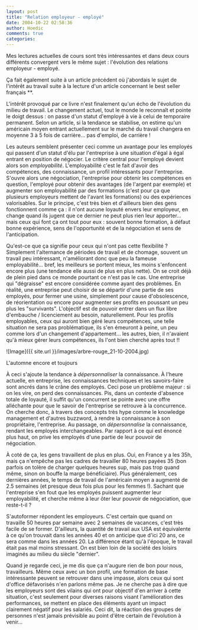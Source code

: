 ```yaml
---
layout: post
title: "Relation employeur - employé"
date: 2004-10-22 02:58:36
author: Hoedic
comments: true
categories: 
---
```



Mes lectures actuelles de cours sont très intéressantes et dans deux cours différents convergent vers le même sujet : l'évolution des relations employeur - employé.

Ça fait également suite à un article précédent où j'abordais le sujet de l'intérêt au travail suite à la lecture d'un article concernant le best seller français **.

L'intérêt provoqué par ce livre n'est finalement qu'un écho de l'évolution du milieu de travail. Le changement actuel, tout le monde le reconnaît et pointe le doigt dessus : on passe d'un statut d'employé à vie à celui de temporaire permanent. Selon un article, si la tendance se stabilise, on estime qu'un américain moyen entrant actuellement sur le marché du travail changera en moyenne 3 à 5 fois de carrière... pas d'emploi, de carrière !

Les auteurs semblent présenter ceci comme un avantage pour les employés qui passent d'un statut d'élu par l'entreprise à une situation d'égal à égal entrant en position de négocier. Le critère central pour l'employé devient alors son *employabilité*. L'employabilité c'est le fait d'avoir des compétences, des connaissance, un profil intéressants pour l'entreprise. S'ouvre alors une négociation, l'entreprise pour obtenir les compétences en question, l'employé pour obtenir des avantages (de l'argent par exemple) et augmenter son employabilité par des formations (c'est pour ça que plusieurs employeurs mettent de l'avant les formations) ou des expériences valorisables. Sur le principe, c'est très bien et d'ailleurs bien des gens fonctionnent comme ça : il n'ont aucune loyauté envers leur employeur, en change quand ils jugent que ce dernier ne peut plus rien leur apporter... mais ceux qui font ça ont tout pour eux : souvent bonne formation, à défaut bonne expérience, sens de l'opportunité et de la négociation et sens de l'anticipation.

Qu'est-ce que ça signifie pour ceux qui n'ont pas cette flexibilité ? Simplement l'alternance de périodes de travail et de chomage, souvent un travail peu intéressant, n'améliorant donc que peu la fameuse employabilité... bref, les meilleurs se portent mieux, les moins s'enfoncent encore plus (une tendance elle aussi de plus en plus nette). On se croit déjà de plein pied dans ce monde pourtant ce n'est pas le cas. Une entreprise qui "dégraisse" est encore considérée comme ayant des problèmes. En réalité, une entreprise peut choisir de se départir d'une partie de ses employés, pour fermer une usine, simplement pour cause d'obsolescence, de réorientation ou encore pour augmenter ses profits en poussant un peu plus les "survivants". L'objectif est de pouvoir entrer dans un flux libre d'embauche / licenciement au besoin, naturellement. Pour les profils employables, ceux qui auront bien géré leurs compétences, une telle situation ne sera pas problématique, ils s'en émeuront à peine, un peu comme lors d'un changement d'appartement... les autres, bien, il n'avaient qu'à mieux gérer leurs compétences, ils l'ont bien cherché après tout !!

![Image]({{ site.url }}/images/arbre-rouge_21-10-2004.jpg)
<div class="photoattrib">L'automne encore et toujours</div>



À ceci s'ajoute la tendance à *dépersonnaliser* la connaissance. À l'heure actuelle, en entreprise, les connaissances techniques et les savoirs-faire sont ancrés dans le crâne des employés. Ceci pose un problème majeur : si on les vire, on perd des connaissances. Pis, dans un contexte d'absence totale de loyauté, il suffit qu'un concurrent se pointe avec une offre alléchante pour que le savoir de l'entreprise se retrouve à la concurrence. On cherche donc, à travers des concepts très hype comme le knowledge management et d'autres buzzword, à rendre la connaissance à son propriétaire, l'entreprise. Au passage, on *dépersonnalise* la connaissance, rendant les employés interchangeables. Par rapport à ce qui est énoncé plus haut, on prive les employés d'une partie de leur pouvoir de négociation.

À coté de ça, les gens travaillent de plus en plus. Oui, en France y a les 35h, mais ça n'empêche pas les cadres de travailler 80 heures payées 35 (bon parfois on tolère de charger quelques heures sup, mais pas trop quand même, sinon on bouffe la marge bénéficiaire). Plus généralement, ces dernières années, le temps de travail de l'américain moyen a augmenté de 2.5 semaines (et presque deux fois plus pour les femmes !). Sachant que l'entreprise s'en fout que les employés puissent augmenter leur employabilité, et cherche même à leur ôter leur pouvoir de négociation, que reste-t-il ?

S'autoformer répondent les employeurs. C'est certain que quand on travaille 50 heures par semaine avec 2 semaines de vacances, c'est très facile de se former. D'ailleurs, la quantité de travail aux USA est équivalente à ce qu'on trouvait dans les années 40 et on anticipe que d'ici 20 ans, ce sera comme dans les années 20. La différence étant qu'à l'époque, le travail était pas mal moins stressant. On est bien loin de la société des loisirs imaginés au milieu du siècle "dernier".

Quand je regarde ceci, je me dis que ça n'augure rien de bon pour nous, travailleurs. Même ceux avec un bon profil, une formation de base intéressante peuvent se retrouver dans une impasse, alors ceux qui sont d'office défavorisés n'en parlons même pas. Je ne cherche pas à dire que les employeurs sont des vilains qui ont pour objectif d'en arriver à cette situation, c'est seulement pour diverses raisons visant l'amélioration des performances, se mettent en place des éléments ayant un impact clairement négatif pour les salariés. Ceci dit, la réaction des groupes de personnes n'est jamais prévisible au point d'être certain de l'évolution à venir...